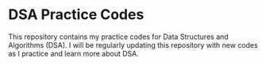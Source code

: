 # DSA Practice Codes

This repository contains my practice codes for Data Structures and Algorithms (DSA). I will be regularly updating this repository with new codes as I practice and learn more about DSA.
